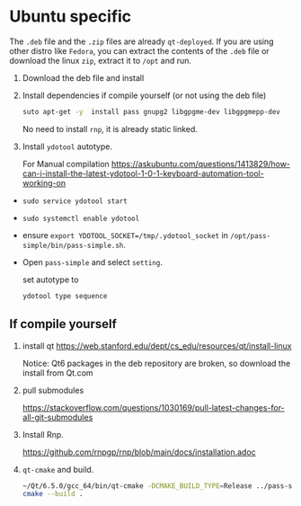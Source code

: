 # Ubuntu specific

The `.deb` file and the `.zip` files are already `qt-deployed`.
If you are using other distro like `Fedora`, you can extract the contents of the `.deb` file or download the linux `zip`, extract it to `/opt` and run.


1. Download the deb file and install

2. Install dependencies if compile yourself (or not using the deb file)

    ```bash
    suto apt-get -y  install pass gnupg2 libgpgme-dev libgpgmepp-dev
    ```

    No need to install `rnp`, it is already static linked.

3. Install `ydotool` autotype.

    For Manual compilation <https://askubuntu.com/questions/1413829/how-can-i-install-the-latest-ydotool-1-0-1-keyboard-automation-tool-working-on>

- `sudo service ydotool start`
- `sudo systemctl enable ydotool`
- ensure `export YDOTOOL_SOCKET=/tmp/.ydotool_socket` in `/opt/pass-simple/bin/pass-simple.sh`.

- Open `pass-simple` and select `setting`.

    set autotype to

    ```bash
    ydotool type sequence
    ```

## If compile yourself

1. install qt <https://web.stanford.edu/dept/cs_edu/resources/qt/install-linux>

    Notice: Qt6 packages in the deb repository are broken, so download the install from Qt.com

2. pull submodules

    <https://stackoverflow.com/questions/1030169/pull-latest-changes-for-all-git-submodules>

3. Install Rnp.

    <https://github.com/rnpgp/rnp/blob/main/docs/installation.adoc>

4. `qt-cmake` and build.

    ```bash
    ~/Qt/6.5.0/gcc_64/bin/qt-cmake -DCMAKE_BUILD_TYPE=Release ../pass-simple-qt/
    cmake --build .
    ```

